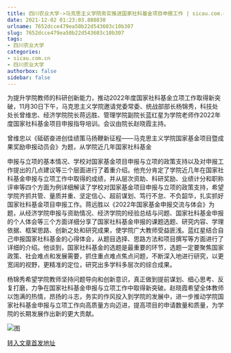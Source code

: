 ```yaml
---
title: 四川农业大学->马克思主义学院务实推进国家社科基金项目申报工作 | sicau.com.cn
date: 2021-12-02 01:23:03.888830
urlname: 7652dcce479ea50b22d543603c10b307
slug: 7652dcce479ea50b22d543603c10b307
tags: 
- 四川农业大学
categories:
- sicau.com.cn
- 四川农业大学
authorbox: false
sidebar: false
---
```

为提升学院教师的科研创新能力，推动2022年度国家社科基金立项工作取得新突破，11月30日下午，马克思主义学院邀请党委常委、统战部部长杨锦秀，科技处处长曾维忠、经济学院院长蒋远胜、管理学院副院长蓝红星为学院老师作2022年度国家社科基金项目申报指导培训。会议由院长赵晓霞主持。

曾维忠以《砥砺奋进创佳绩策马扬鞭新征程——马克思主义学院国家基金项目暨成果奖励申报动员会》为题，从学院近几年国家社科基金
<!--more-->
申报与立项的基本情况、学校对国家基金项目申报与立项的政策支持以及对申报工作提出的几点建议等三个层面进行了着重介绍。他充分肯定了学院近几年在国家社科基金申报与立项工作中取得的成绩，并从层次资助、科研奖励、业绩计分和职称评审等四个方面为例详细解读了学校对国家基金项目申报与立项的政策支持，希望学院齐抓共管、量质并重、坚定信心、超前谋划、笃行不怠、不负韶华，扎实抓好国家社科基金项目申报工作。蒋远胜以《2022年国家基金申报交流与体会》为题，从经济学院申报与资助情况、经济学院的经验总结与问题、国家社科基金申报的个人体会等三个方面详细分享了国家社科基金申报的课题选题、研究内容、学理依据、框架思路、创新之处和研究成果，使学院广大教师受益匪浅。蓝红星结合自己申报国家社科基金的心得体会，从题目选择、思路方法和项目撰写等方面进行了详细的介绍。他谈到，国家社科基金的选题是最重要的环节，选题一定要聚焦国家政策、社会难点和发展需要，抓住重点难点焦点问题，不断深入地进行研究，以更宽阔的视野，更精准的定位，研究出多学科多层次的综合成果。

杨锦秀希望学院教师坚持问题导向和创新意识，真正做到提前谋划、细心思考、反复打磨，力争在国家社科基金申报与立项工作中取得新突破。赵晓霞希望全体教师以饱满的热情，昂扬的斗志，务实的作风投入到学院的发展中，进一步推动学院国家社科基金申报与立项工作向高质量方向迈进，提高项目的申请数量和质量，为学院的长期发展作出新的更大贡献。

![图](https://news.sicau.edu.cn/__local/5/A8/47/07F9E0D850FBAD4E5CF74AFD365_A310B15F_18CCA.jpg)

[转入文章首发地址](https://news.sicau.edu.cn/info/1078/65766.htm)